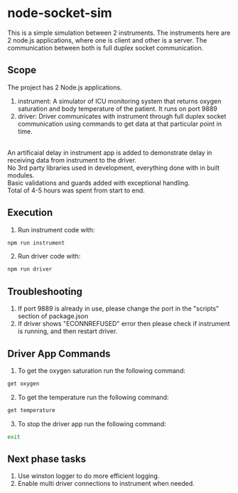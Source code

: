 # node-socket-sim
This is a simple simulation between 2 instruments. The instruments here are 2 node.js applications, where one is client and other is a server. The communication between both is full duplex socket communication.

## Scope
The project has 2 Node.js applications.
1. instrument: A simulator of ICU monitoring system that returns oxygen saturation and body temperature of the patient. It runs on port 9889
2. driver: Driver communicates with instrument through full duplex socket communication using commands to get data at that particular point in time.
<br/>
An artificaial delay in instrument app is added to demonstrate delay in receiving data from instrument to the driver.
<br/>
No 3rd party libraries used in development, everything done with in built modules.
<br/>
Basic validations and guards added with exceptional handling.
<br/>
Total of 4-5 hours was spent from start to end.

## Execution
1. Run instrument code with: 
```sh
npm run instrument
```
2. Run driver code with:
```sh
npm run driver
```

## Troubleshooting
1. If port 9889 is already in use, please change the port in the "scripts" section of package.json
2. If driver shows "ECONNREFUSED" error then please check if instrument is running, and then restart driver.

## Driver App Commands
1. To get the oxygen saturation run the following command: 
```sh
get oxygen
```
2. To get the temperature run the following command: 
```sh
get temperature
```
3. To stop the driver app run the following command: 
```sh
exit
```

## Next phase tasks
1. Use winston logger to do more efficient logging.
2. Enable multi driver connections to instrument when needed.
